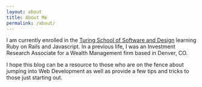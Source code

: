 ```yaml
---
layout: about
title: About Me
permalink: /about/
---
```

I am currently enrolled in the [Turing School of Software and
Design](http://www.turing.io) learning Ruby on Rails and Javascript. In a
previous life, I was an Investment Research Associate for a Wealth Management
firm based in Denver, CO.

I hope this blog can be a resource to those who are on the fence about jumping
into Web Development as well as provide a few tips and tricks to those just
starting out.
